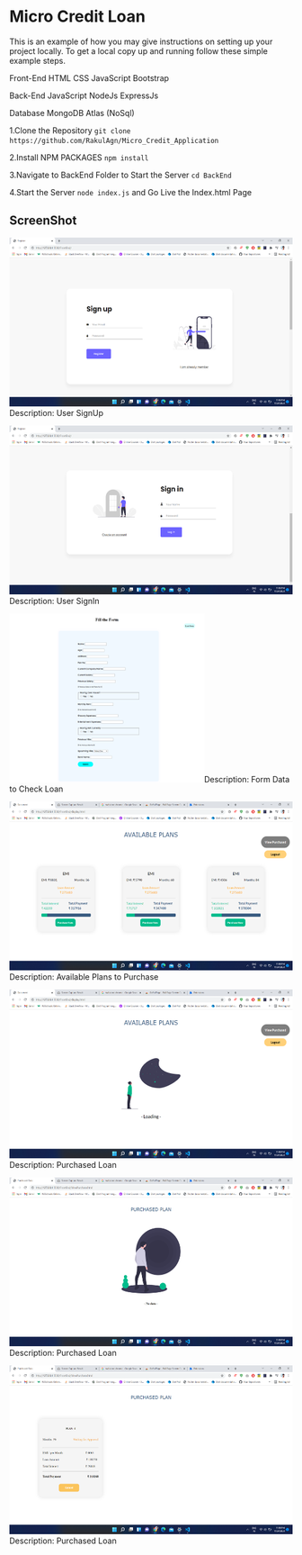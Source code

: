 # Micro Credit Loan
This is an example of how you may give instructions on setting up your project locally. To get a local copy up and running follow these simple example steps.

 Front-End
    HTML
    CSS
    JavaScript
    Bootstrap

 Back-End
    JavaScript
    NodeJs
    ExpressJs

 Database
    MongoDB Atlas (NoSql)  

1.Clone the Repository
    ```git clone https://github.com/RakulAgn/Micro_Credit_Application```

2.Install NPM PACKAGES
    ```npm install```

3.Navigate to BackEnd Folder to Start the Server
    ```cd BackEnd```

4.Start the Server 
    ```node index.js```
and Go Live the Index.html Page

## ScreenShot



<img src="FrontEnd/images/screenshots/SignUp.png" height="300em" />Description: User SignUp

<img src="FrontEnd/images/screenshots/SignIn.png" height="300em" />Description: User SignIn

<img src="FrontEnd/images/screenshots/Form.png" height="300em" />Description: Form Data to Check Loan

<img src="FrontEnd/images/screenshots/LoanAvail.png" height="300em" />Description: Available Plans to Purchase

<img src="FrontEnd/images/screenshots/Waitfordata.png" height="300em" />Description: Purchased Loan

<img src="FrontEnd/images/screenshots/NoData.png" height="300em" />Description: Purchased Loan

<img src="FrontEnd/images/screenshots/PurchasedLoan.png" height="300em" />Description: Purchased Loan







   
